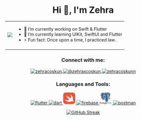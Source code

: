<h1 align="center">Hi 👋, I'm Zehra</h1>

<div align="center">
<table>
  <td>
   <img width = 300 src="https://github.com/zehraCoskun/zehraCoskun/assets/110024096/57047b03-dd04-4dab-9f49-f4bd2cd21116"/>
  </td>
  <td>

- 🔭 I’m currently working on Swift & Flutter
- 🌱 I’m currently learning UIKit, SwiftUI and Flutter
- ⚡ Fun fact:  Once upon a time, I practiced law.</td>

</table>
</div>

<h3 align="center">Connect with me:</h3>

<p align="center">
  <a href="https://linkedin.com/in/zehracoskun" target="blank">
    <img align="center" src="https://raw.githubusercontent.com/rahuldkjain/github-profile-readme-generator/master/src/images/icons/Social/linked-in-alt.svg" alt="zehracoskun" height="30" width="40" />
  </a>
  <a href="https://medium.com/@zehraxcoskun" target="blank">
    <img align="center" src="https://raw.githubusercontent.com/rahuldkjain/github-profile-readme-generator/master/src/images/icons/Social/medium.svg" alt="@zehraxcoskun" height="30" width="40" />
  </a>
  <a href="https://www.hackerrank.com/zehracoskunn" target="blank">
    <img align="center" src="https://raw.githubusercontent.com/rahuldkjain/github-profile-readme-generator/master/src/images/icons/Social/hackerrank.svg" alt="zehracoskunn" height="30" width="40" />
  </a>
</p>

<h3 align="center">Languages and Tools:</h3>

<p align="center">  <a href="https://flutter.dev" target="_blank" rel="noreferrer"> <img src="https://www.vectorlogo.zone/logos/flutterio/flutterio-icon.svg" alt="flutter" width="40" height="40"/> </a> <a href="https://dart.dev" target="_blank" rel="noreferrer"> <img src="https://www.vectorlogo.zone/logos/dartlang/dartlang-icon.svg" alt="dart" width="40" height="40"/> </a> </a> <a href="https://developer.apple.com/swift/" target="_blank" rel="noreferrer"> <img src="https://raw.githubusercontent.com/devicons/devicon/master/icons/swift/swift-original.svg" alt="swift" width="40" height="40"/> </a>  <a href="https://firebase.google.com/" target="_blank" rel="noreferrer"> <img src="https://www.vectorlogo.zone/logos/firebase/firebase-icon.svg" alt="firebase" width="40" height="40"/> </a> <a href="https://www.postgresql.org" target="_blank" rel="noreferrer"> <img src="https://raw.githubusercontent.com/devicons/devicon/master/icons/postgresql/postgresql-original-wordmark.svg" alt="postgresql" width="40" height="40"/> </a> <a href="https://postman.com" target="_blank" rel="noreferrer"> <img src="https://www.vectorlogo.zone/logos/getpostman/getpostman-icon.svg" alt="postman" width="40" height="40"/> </p>

<p align="center">
  <img src="https://streak-stats.demolab.com/?user=zehraCoskun" alt="GitHub Streak" />
</p>
